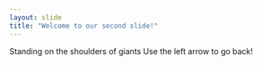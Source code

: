 ```yaml
---
layout: slide
title: "Welcome to our second slide!"
---
```

Standing on the shoulders of giants
Use the left arrow to go back!
